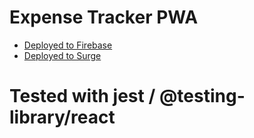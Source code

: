 # Expense Tracker PWA
- [Deployed to Firebase](https://bootcamp-push-e1107.web.app)
- [Deployed to Surge](https://eru-pwa-expensetracker.surge.sh/)


# Tested with jest / @testing-library/react
